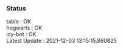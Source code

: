### Status


table : OK  
hogwarts : OK  
icy-bot : OK  
Latest Update : 2021-12-03 13:15:15.860825

